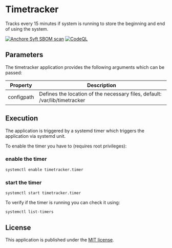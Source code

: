 # Timetracker

Tracks every 15 minutes if system is running to store the beginning and end of using the system.

[![Anchore Syft SBOM scan](https://github.com/ronnyfriedland/timetracker/actions/workflows/anchore-syft.yml/badge.svg)](https://github.com/ronnyfriedland/timetracker/actions/workflows/anchore-syft.yml)
[![CodeQL](https://github.com/ronnyfriedland/timetracker/actions/workflows/codeql.yml/badge.svg)](https://github.com/ronnyfriedland/timetracker/actions/workflows/codeql.yml)

## Parameters

The timetracker application provides the following arguments which can be passed:

| Property      | Description                                                                |
|---------------|----------------------------------------------------------------------------|
| configpath    | Defines the location of the necessary files, default: /var/lib/timetracker |

## Execution

The application is triggered by a systemd timer which triggers the application via systemd unit.

To enable the timer you have to (requires root privileges):

### enable the timer

```shell
systemctl enable timetracker.timer
```

### start the timer

```shell
systemctl start timetracker.timer
```

To verify if the timer is running you can check it using:

```shell
systemctl list-timers
```

## License

This application is published under the [MIT license](LICENSE).